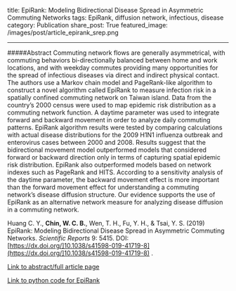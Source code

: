 title: EpiRank: Modeling Bidirectional Disease Spread in Asymmetric Commuting Networks
tags: EpiRank, diffusion network, infectious, disease
category: Publication
share_post: True
featured_image: /images/post/article_epirank_srep.png

---

#####Abstract
Commuting network flows are generally asymmetrical, with commuting behaviors bi-directionally balanced between home and work locations, and with weekday commutes providing many opportunities for the spread of infectious diseases via direct and indirect physical contact. The authors use a Markov chain model and PageRank-like algorithm to construct a novel algorithm called EpiRank to measure infection risk in a spatially confined commuting network on Taiwan island. Data from the country’s 2000 census were used to map epidemic risk distribution as a commuting network function. A daytime parameter was used to integrate forward and backward movement in order to analyze daily commuting patterns. EpiRank algorithm results were tested by comparing calculations with actual disease distributions for the 2009 H1N1 influenza outbreak and enterovirus cases between 2000 and 2008. Results suggest that the bidirectional movement model outperformed models that considered forward or backward direction only in terms of capturing spatial epidemic risk distribution. EpiRank also outperformed models based on network indexes such as PageRank and HITS. According to a sensitivity analysis of the daytime parameter, the backward movement effect is more important than the forward movement effect for understanding a commuting network’s disease diffusion structure. Our evidence supports the use of EpiRank as an alternative network measure for analyzing disease diffusion in a commuting network.

Huang C. Y., **Chin, W. C. B.**, Wen, T. H., Fu, Y. H., & Tsai, Y. S. (2019) EpiRank: Modeling Bidirectional Disease Spread in Asymmetric Commuting Networks. *Scientific Reports* 9: 5415. DOI: [https://dx.doi.org/]10.1038/s41598-019-41719-8](https://dx.doi.org/]10.1038/s41598-019-41719-8) .   

<a href="https://www.nature.com/articles/s41598-019-41719-8" target="_blank">Link to abstract/full article page</a>

<a href="https://github.com/canslab1/EpiRank-Algorithm" target="_blank">Link to python code for EpiRank</a>